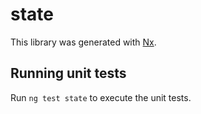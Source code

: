 # state

This library was generated with [Nx](https://nx.dev).

## Running unit tests

Run `ng test state` to execute the unit tests.
